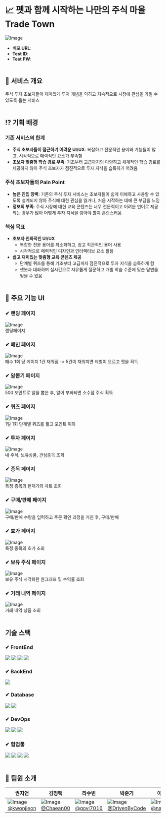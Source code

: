 # 📈 펫과 함께 시작하는 나만의 주식 마을 Trade Town #
![Image](https://github.com/user-attachments/assets/64cd3fe5-18e7-4e39-86f7-6001c63244e7)
- **배포 URL**:
- **Test ID**:
- **Test PW**: 
<br><br>
## 🏡 서비스 개요 ##
주식 투자 초보자들이 재미있게 투자 개념을 익히고 지속적으로 시장에 관심을 가질 수 있도록 돕는 서비스
<br><br>
## ⁉️ 기획 배경 ##
### 기존 서비스의 한계 ###
- **주식 초보자들이 접근하기 어려운 UI/UX**: 복잡하고 전문적인 용어와 기능들이 많고, 시각적으로 매력적인 요소가 부족함
- **초보자 맞춤형 학습 경로 부족**: 기초부터 고급까지의 다양하고 체계적인 학습 경로를 제공하지 않아 주식 초보자가 점진적으로 투자 지식을 습득하기 어려움
### 주식 초보자들의 Pain Point ###
- **높은 진입 장벽**: 기존의 주식 투자 서비스는 초보자들이 쉽게 이해하고 사용할 수 있도록 설계되지 않아 주식에 대한 관심을 잃거나, 처음 시작하는 데에 큰 부담을 느낌
- **정보의 부족**: 주식 시장에 대한 교육 콘텐츠는 너무 전문적이고 어려운 언어로 제공되는 경우가 많아 어떻게 투자 지식을 쌓아야 할지 혼란스러움
### 핵심 목표 ###
- **초보자 친화적인 UI/UX**
  - 복잡한 전문 용어를 최소화하고, 쉽고 직관적인 용어 사용
  - 시각적으로 매력적인 디자인과 인터랙티브 요소 활용
- **쉽고 재미있는 맞춤형 교육 콘텐츠 제공**
  - 단계별 퀴즈를 통해 기초부터 고급까지 점진적으로 투자 지식을 습득하게 함
  - 챗봇과 대화하며 실시간으로 자유롭게 질문하고 개별 학습 수준에 맞춘 답변을 얻을 수 있음
<br><br>
## 🐰 주요 기능 UI ##
### ✔ 랜딩 페이지 ###
![Image](https://github.com/user-attachments/assets/611ce95a-9727-4993-8fa1-e097f1540770)
<br>
랜딩페이지
<br>
### ✔ 메인 페이지 ###
![Image](https://github.com/user-attachments/assets/f99bee8d-85d0-4d9c-8536-d40568403f26)
<br>
매수 1회 당 게이지 1칸 채워짐 -> 5칸이 채워지면 레벨이 오르고 펫을 획득
<br>
### ✔ 알뽑기 페이지 ###
![Image](https://github.com/user-attachments/assets/8955356a-b34b-443c-9199-99d4b8471855)
<br>
500 포인트로 알을 뽑은 후, 알이 부화되면 소수점 주식 획득
<br>
### ✔ 퀴즈 페이지 ###
![Image](https://github.com/user-attachments/assets/1151c11b-d853-4408-b60b-2f6432baec50)
<br>
1일 1회 단계별 퀴즈를 풀고 포인트 획득
<br>
### ✔ 투자 페이지 ###
![Image](https://github.com/user-attachments/assets/e59b6cf3-2d4f-4ca6-bef3-a7158d924217)
<br>
내 주식, 보유상품, 관심종목 조회
<br>
### ✔ 종목 페이지 ###
![Image](https://github.com/user-attachments/assets/57f9746e-0569-4254-b050-1037ad1cb698)
<br>
특정 종목의 현재가와 차트 조회
<br>
### ✔ 구매/판매 페이지 ###
![Image](https://github.com/user-attachments/assets/7390ae28-b2fb-4594-8fdb-fbe9d6b55b50)
<br>
구매/판매 수량을 입력하고 주문 확인 과정을 거친 후, 구매/판매 
<br>
### ✔ 호가 페이지 ###
![Image](https://github.com/user-attachments/assets/05192a9b-9461-4293-8f93-106597e21e25)
<br>
특정 종목의 호가 조회
<br>
### ✔ 보유 주식 페이지 ###
![Image](https://github.com/user-attachments/assets/33d4a825-dd5e-423e-bccf-36402513fc64)
<br>
보유 주식 시각화한 원그래프 및 수익률 조회
<br>
### ✔ 거래 내역 페이지 ###
![Image](https://github.com/user-attachments/assets/2bdd1da9-f9a0-46be-8937-c26668cf8d8a)
<br>
거래 내역 상품 조회
<br><br>
## 기술 스택 ##
### ✔ FrontEnd ###
<img src="https://img.shields.io/badge/React-61DAFB?style=flat-square&logo=react&logoColor=white"> <img src="https://img.shields.io/badge/javascript-F7DF1E?style=flat-square&logo=javascript&logoColor=white"> <img src="https://img.shields.io/badge/tailwindcss-06B6D4?style=flat-square&logo=tailwindcss&logoColor=white"> <img src="https://img.shields.io/badge/html5-E34F26?style=flat-square&logo=html5&logoColor=white">
### ✔ BackEnd ###
<img src="https://img.shields.io/badge/springboot-6DB33F?style=flat-square&logo=springboot&logoColor=white">

### ✔ Database ###
<img src="https://img.shields.io/badge/mysql-4479A1?style=flat-square&logo=mysql&logoColor=white"> <img src="https://img.shields.io/badge/redis-FF4438?style=flat-square&logo=redis&logoColor=white">

### ✔ DevOps ###
<img src="https://img.shields.io/badge/docker-2496ED?style=flat-square&logo=docker&logoColor=white"> <img src="https://img.shields.io/badge/apachekafka-231F20?style=flat-square&logo=apachekafka&logoColor=white"> <img src="https://img.shields.io/badge/amazon-FF9900?style=flat-square&logo=amazon&logoColor=white">

### ✔ 협업툴 ###
<img src="https://img.shields.io/badge/git-F05032?style=flat-square&logo=git&logoColor=white"> <img src="https://img.shields.io/badge/github-181717?style=flat-square&logo=github&logoColor=white"> <img src="https://img.shields.io/badge/slack-4A154B?style=flat-square&logo=slack&logoColor=white"> <img src="https://img.shields.io/badge/notion-000000?style=flat-square&logo=notion&logoColor=white"> 
<br><br>

## 👥 팀원 소개 ##
| 권지언 | 김정택 | 라수빈 | 박준기 | 이나민 | 장성준 |
|--------|--------|--------|--------|--------|--------|
| ![Image](https://github.com/user-attachments/assets/98664e7d-06b2-4d7e-86ba-aa61a07898bc) <br> [@kwonjieon](https://github.com/kwonjieon) | ![Image](https://github.com/user-attachments/assets/400267bb-187e-4298-94ee-b3c7a0c9a71c) <br> [@Chaean00](https://github.com/Chaean00)  | ![Image](https://github.com/user-attachments/assets/fb635bb3-a378-417c-8fa7-257bb0630757) <br> [@govl7016](https://github.com/govl7016)  | ![Image](https://github.com/user-attachments/assets/54a577b0-ede3-48ab-9b65-ad932a9db7ac) <br> [@DrivenByCode](https://github.com/DrivenByCode) | ![Image](https://github.com/user-attachments/assets/a1c64525-167d-47db-b1c8-edef8aec86b5) <br> [@naminlee](https://github.com/naminlee) | ![Image](https://github.com/user-attachments/assets/a182ee1e-aaad-4ae4-bcb2-66b4305c83ec) <br> [@J2Jayy](https://github.com/J2Jayy)

